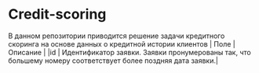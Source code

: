 # Credit-scoring
В данном репозитории приводится решение задачи кредитного скоринга на основе данных о кредитной истории клиентов
| Поле | Описание |
|id	| Идентификатор заявки. Заявки пронумерованы так, что большему номеру соответствует более поздняя дата заявки.|
